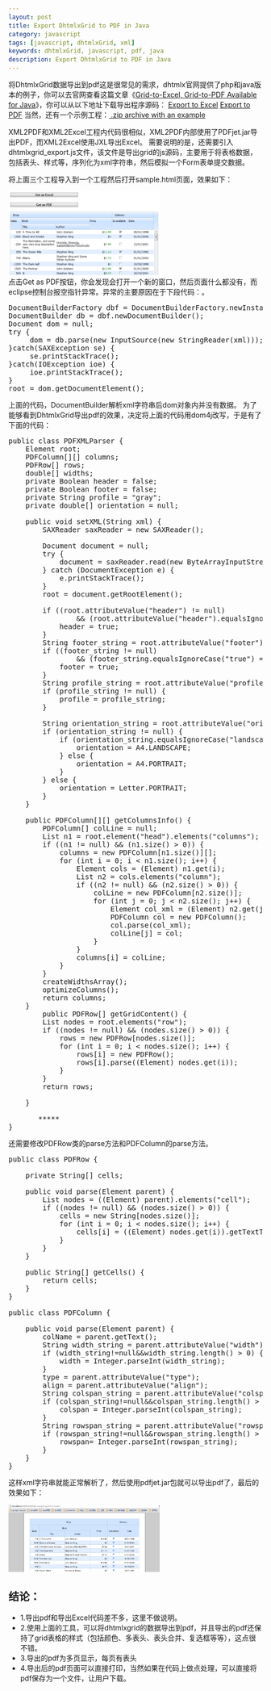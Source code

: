 ```yaml
---
layout: post
title: Export DhtmlxGrid to PDF in Java
category: javascript
tags: [javascript, dhtmlxGrid, xml]
keywords: dhtmlxGrid, javascript, pdf, java
description: Export DhtmlxGrid to PDF in Java
---
```

将DhtmlxGrid数据导出到pdf这是很常见的需求，dhtmlx官网提供了php和java版本的例子，你可以去官网查看这篇文章《<a href="http://www.dhtmlx.com/blog/?p=855">Grid-to-Excel, Grid-to-PDF Available for Java</a>》，你可以从以下地址下载导出程序源码：
<a href="http://www.dhtmlx.com/x/download/regular/export/XML2Excel.war">Export to Excel</a>
<a href="http://www.dhtmlx.com/x/download/regular/export/XML2PDF.war">Export to PDF</a>
当然，还有一个示例工程：<a href="http://www.dhtmlx.com/x/download/regular/export/javaexport_sample.zip"> .zip archive with an example</a>

XML2PDF和XML2Excel工程内代码很相似，XML2PDF内部使用了PDFjet.jar导出PDF，而XML2Excel使用JXL导出Excel。
需要说明的是，还需要引入dhtmlxgrid_export.js文件，该文件是导出grid的js源码，主要用于将表格数据，包括表头、样式等，序列化为xml字符串，然后模拟一个Form表单提交数据。

将上面三个工程导入到一个工程然后打开sample.html页面，效果如下：
<div class="pic">
<img src="/assets/images/2011/08/export-dhtmlxgrid-to-pdf.png" alt="" title="export dhtmlxgrid to pdf" width="300" height="166" class="aligncenter size-medium wp-image-2385" />
</div>
点击Get as PDF按钮，你会发现会打开一个新的窗口，然后页面什么都没有，而eclipse控制台报空指针异常。异常的主要原因在于下段代码：。
<pre lang="java">
DocumentBuilderFactory dbf = DocumentBuilderFactory.newInstance ();
DocumentBuilder db = dbf.newDocumentBuilder();
Document dom = null;
try {
     dom = db.parse(new InputSource(new StringReader(xml)));
}catch(SAXException se) {
     se.printStackTrace();
}catch(IOException ioe) { 
     ioe.printStackTrace();
}
root = dom.getDocumentElement();
</pre>

上面的代码，DocumentBuilder解析xml字符串后dom对象内并没有数据。
为了能够看到DhtmlxGrid导出pdf的效果，决定将上面的代码用dom4j改写，于是有了下面的代码：
<pre lang="java">
public class PDFXMLParser {
	Element root;
	PDFColumn[][] columns;
	PDFRow[] rows;
	double[] widths;
	private Boolean header = false;
	private Boolean footer = false;
	private String profile = "gray";
	private double[] orientation = null;

	public void setXML(String xml) {
		SAXReader saxReader = new SAXReader();

		Document document = null;
		try {
			document = saxReader.read(new ByteArrayInputStream(xml.getBytes()));
		} catch (DocumentException e) {
			e.printStackTrace();
		}
		root = document.getRootElement();

		if ((root.attributeValue("header") != null)
				&amp;&amp; (root.attributeValue("header").equalsIgnoreCase("true") == true)) {
			header = true;
		}
		String footer_string = root.attributeValue("footer");
		if ((footer_string != null)
				&amp;&amp; (footer_string.equalsIgnoreCase("true") == true)) {
			footer = true;
		}
		String profile_string = root.attributeValue("profile");
		if (profile_string != null) {
			profile = profile_string;
		}

		String orientation_string = root.attributeValue("orientation");
		if (orientation_string != null) {
			if (orientation_string.equalsIgnoreCase("landscape")) {
				orientation = A4.LANDSCAPE;
			} else {
				orientation = A4.PORTRAIT;
			}
		} else {
			orientation = Letter.PORTRAIT;
		}
	}

	public PDFColumn[][] getColumnsInfo() {
		PDFColumn[] colLine = null;
		List n1 = root.element("head").elements("columns");
		if ((n1 != null) &amp;&amp; (n1.size() &gt; 0)) {
			columns = new PDFColumn[n1.size()][];
			for (int i = 0; i &lt; n1.size(); i++) {
				Element cols = (Element) n1.get(i);
				List n2 = cols.elements("column");
				if ((n2 != null) &amp;&amp; (n2.size() &gt; 0)) {
					colLine = new PDFColumn[n2.size()];
					for (int j = 0; j &lt; n2.size(); j++) {
						Element col_xml = (Element) n2.get(j);
						PDFColumn col = new PDFColumn();
						col.parse(col_xml);
						colLine[j] = col;
					}
				}
				columns[i] = colLine;
			}
		}
		createWidthsArray();
		optimizeColumns();
		return columns;
	}
        public PDFRow[] getGridContent() {
		List nodes = root.elements("row");
		if ((nodes != null) &amp;&amp; (nodes.size() &gt; 0)) {
			rows = new PDFRow[nodes.size()];
			for (int i = 0; i &lt; nodes.size(); i++) {
				rows[i] = new PDFRow();
				rows[i].parse((Element) nodes.get(i));
			}
		}
		return rows;

	}

       *****
}
</pre>

还需要修改PDFRow类的parse方法和PDFColumn的parse方法。
<pre lang="java">
public class PDFRow {

	private String[] cells;

	public void parse(Element parent) {
		List nodes = ((Element) parent).elements("cell");
		if ((nodes != null) &amp;&amp; (nodes.size() &gt; 0)) {
			cells = new String[nodes.size()];
			for (int i = 0; i &lt; nodes.size(); i++) {
				cells[i] = ((Element) nodes.get(i)).getTextTrim();
			}
		}
	}

	public String[] getCells() {
		return cells;
	}
}

public class PDFColumn {

	public void parse(Element parent) {
		colName = parent.getText();
		String width_string = parent.attributeValue("width");
		if (width_string!=null&&width_string.length() > 0) {
			width = Integer.parseInt(width_string);
		}
		type = parent.attributeValue("type");
		align = parent.attributeValue("align");
		String colspan_string = parent.attributeValue("colspan");
		if (colspan_string!=null&&colspan_string.length() > 0) {
			colspan = Integer.parseInt(colspan_string);
		}
		String rowspan_string = parent.attributeValue("rowspan");
		if (rowspan_string!=null&&rowspan_string.length() > 0) {
			rowspan= Integer.parseInt(rowspan_string);
		}
	}
}
</pre>

这样xml字符串就能正常解析了，然后使用pdfjet.jar包就可以导出pdf了，最后的效果如下：
<div class="pic">
<img src="/assets/images/2011/08/export-dhtmlx-to-pdf-pdf.png" alt="" title="export dhtmlx to pdf -pdf" width="300" height="134" class="aligncenter size-medium wp-image-2386" />
</div>

<h2>结论：</h2>

* 1.导出pdf和导出Excel代码差不多，这里不做说明。
* 2.使用上面的工具，可以将dhtmlxgrid的数据导出到pdf，并且导出的pdf还保持了grid表格的样式（包括颜色、多表头、表头合并、复选框等等），这点很不错。
* 3.导出的pdf为多页显示，每页有表头
* 4.导出后的pdf页面可以直接打印，当然如果在代码上做点处理，可以直接将pdf保存为一个文件，让用户下载。


